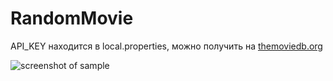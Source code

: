 # RandomMovie

API_KEY находится в local.properties, можно получить на [themoviedb.org](https://www.themoviedb.org)

![screenshot of sample](https://pp.userapi.com/c853628/v853628127/1844d/UF2OW5CU4IY.jpg)
